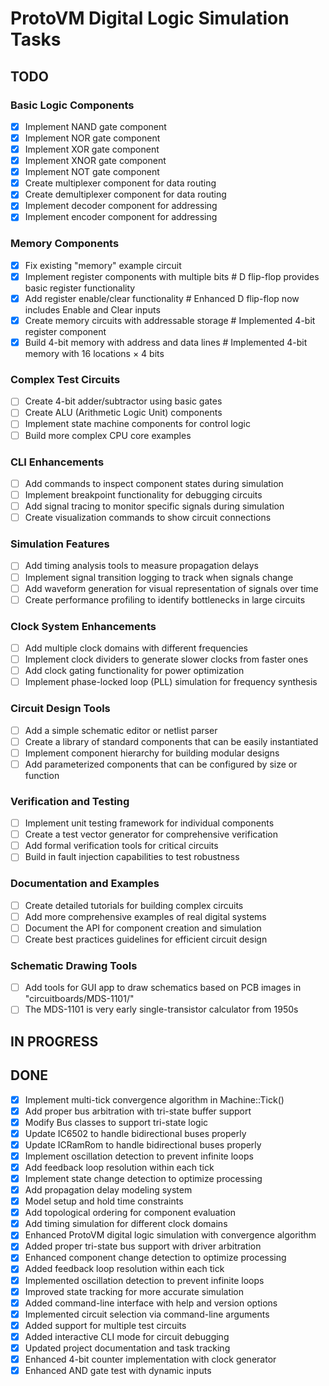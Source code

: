 # ProtoVM Digital Logic Simulation Tasks

## TODO

### Basic Logic Components
- [x] Implement NAND gate component
- [x] Implement NOR gate component  
- [x] Implement XOR gate component
- [x] Implement XNOR gate component
- [x] Implement NOT gate component
- [x] Create multiplexer component for data routing
- [x] Create demultiplexer component for data routing
- [x] Implement decoder component for addressing
- [x] Implement encoder component for addressing

### Memory Components
- [x] Fix existing "memory" example circuit
- [x] Implement register components with multiple bits  # D flip-flop provides basic register functionality
- [x] Add register enable/clear functionality # Enhanced D flip-flop now includes Enable and Clear inputs
- [x] Create memory circuits with addressable storage # Implemented 4-bit register component
- [x] Build 4-bit memory with address and data lines # Implemented 4-bit memory with 16 locations × 4 bits

### Complex Test Circuits
- [ ] Create 4-bit adder/subtractor using basic gates
- [ ] Create ALU (Arithmetic Logic Unit) components
- [ ] Implement state machine components for control logic
- [ ] Build more complex CPU core examples

### CLI Enhancements
- [ ] Add commands to inspect component states during simulation
- [ ] Implement breakpoint functionality for debugging circuits
- [ ] Add signal tracing to monitor specific signals during simulation
- [ ] Create visualization commands to show circuit connections

### Simulation Features
- [ ] Add timing analysis tools to measure propagation delays
- [ ] Implement signal transition logging to track when signals change
- [ ] Add waveform generation for visual representation of signals over time
- [ ] Create performance profiling to identify bottlenecks in large circuits

### Clock System Enhancements
- [ ] Add multiple clock domains with different frequencies
- [ ] Implement clock dividers to generate slower clocks from faster ones
- [ ] Add clock gating functionality for power optimization
- [ ] Implement phase-locked loop (PLL) simulation for frequency synthesis

### Circuit Design Tools
- [ ] Add a simple schematic editor or netlist parser
- [ ] Create a library of standard components that can be easily instantiated
- [ ] Implement component hierarchy for building modular designs
- [ ] Add parameterized components that can be configured by size or function

### Verification and Testing
- [ ] Implement unit testing framework for individual components
- [ ] Create a test vector generator for comprehensive verification
- [ ] Add formal verification tools for critical circuits
- [ ] Build in fault injection capabilities to test robustness

### Documentation and Examples
- [ ] Create detailed tutorials for building complex circuits
- [ ] Add more comprehensive examples of real digital systems
- [ ] Document the API for component creation and simulation
- [ ] Create best practices guidelines for efficient circuit design

### Schematic Drawing Tools
- [ ] Add tools for GUI app to draw schematics based on PCB images in "circuitboards/MDS-1101/"
- [ ] The MDS-1101 is very early single-transistor calculator from 1950s

## IN PROGRESS


## DONE

- [x] Implement multi-tick convergence algorithm in Machine::Tick()
- [x] Add proper bus arbitration with tri-state buffer support
- [x] Modify Bus classes to support tri-state logic
- [x] Update IC6502 to handle bidirectional buses properly
- [x] Update ICRamRom to handle bidirectional buses properly
- [x] Implement oscillation detection to prevent infinite loops
- [x] Add feedback loop resolution within each tick
- [x] Implement state change detection to optimize processing
- [x] Add propagation delay modeling system
- [x] Model setup and hold time constraints
- [x] Add topological ordering for component evaluation
- [x] Add timing simulation for different clock domains
- [x] Enhanced ProtoVM digital logic simulation with convergence algorithm
- [x] Added proper tri-state bus support with driver arbitration  
- [x] Enhanced component change detection to optimize processing
- [x] Added feedback loop resolution within each tick
- [x] Implemented oscillation detection to prevent infinite loops
- [x] Improved state tracking for more accurate simulation
- [x] Added command-line interface with help and version options
- [x] Implemented circuit selection via command-line arguments
- [x] Added support for multiple test circuits  
- [x] Added interactive CLI mode for circuit debugging
- [x] Updated project documentation and task tracking
- [x] Enhanced 4-bit counter implementation with clock generator
- [x] Enhanced AND gate test with dynamic inputs